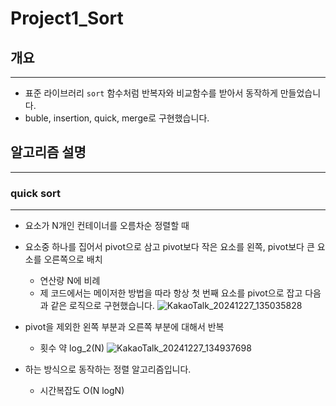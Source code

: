 # Project1_Sort
## 개요

---

- 표준 라이브러리 `sort` 함수처럼 반복자와 비교함수를 받아서 동작하게 만들었습니다.
- buble, insertion, quick, merge로 구현했습니다.

## 알고리즘 설명

---

### quick sort

---

- 요소가 N개인 컨테이너를 오름차순 정렬할 때
- 요소중 하나를 집어서 pivot으로 삼고 pivot보다 작은 요소를 왼쪽, pivot보다 큰 요소를 오른쪽으로 배치
    - 연산량 N에 비례
    - 제 코드에서는 메이저한 방법을 따라 항상 첫 번째 요소를 pivot으로 잡고 다음과 같은 로직으로 구현했습니다.
  ![KakaoTalk_20241227_135035828](https://github.com/user-attachments/assets/5b129d6a-48ec-40c3-8546-3ff1156679a9)



- pivot을 제외한 왼쪽 부분과 오른쪽 부분에 대해서 반복
    - 횟수 약 log_2(N)
    ![KakaoTalk_20241227_134937698](https://github.com/user-attachments/assets/07a2c670-efff-4ad6-ab13-e8dce6823028)
- 하는 방식으로 동작하는 정렬 알고리즘입니다.
    - 시간복잡도 O(N logN)
